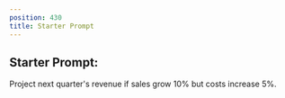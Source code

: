 ```yaml
---
position: 430
title: Starter Prompt
---
```


## Starter Prompt:

Project next quarter's revenue if sales grow 10% but costs increase 5%.